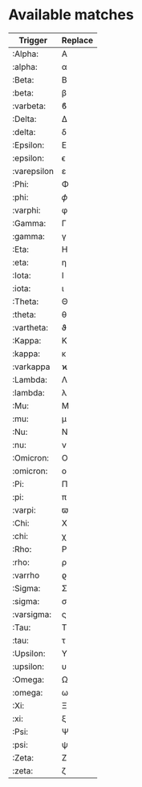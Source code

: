# Available matches

| Trigger     | Replace |
| ----------- | ------- |
| :Alpha:     | Α       |
| :alpha:     | α       |
| :Beta:      | Β       |
| :beta:      | β       |
| :varbeta:   | ϐ       |
| :Delta:     | Δ       |
| :delta:     | δ       |
| :Epsilon:   | Ε       |
| :epsilon:   | ϵ       |
| :varepsilon | ε       |
| :Phi:       | Φ       |
| :phi:       | 𝜙       |
| :varphi:    | φ       |
| :Gamma:     | Γ       |
| :gamma:     | γ       |
| :Eta:       | Η       |
| :eta:       | η       |
| :Iota:      | Ι       |
| :iota:      | ι       |
| :Theta:     | Θ       |
| :theta:     | θ       |
| :vartheta:  | ϑ       |
| :Kappa:     | Κ       |
| :kappa:     | κ       |
| :varkappa   | ϰ       |
| :Lambda:    | Λ       |
| :lambda:    | λ       |
| :Mu:        | Μ       |
| :mu:        | μ       |
| :Nu:        | Ν       |
| :nu:        | ν       |
| :Omicron:   | Ο       |
| :omicron:   | ο       |
| :Pi:        | Π       |
| :pi:        | π       |
| :varpi:     | ϖ       |
| :Chi:       | Χ       |
| :chi:       | χ       |
| :Rho:       | Ρ       |
| :rho:       | ρ       |
| :varrho     | ϱ       |
| :Sigma:     | Σ       |
| :sigma:     | σ       |
| :varsigma:  | ς       |
| :Tau:       | Τ       |
| :tau:       | τ       |
| :Upsilon:   | Υ       |
| :upsilon:   | υ       |
| :Omega:     | Ω       |
| :omega:     | ω       |
| :Xi:        | Ξ       |
| :xi:        | ξ       |
| :Psi:       | Ψ       |
| :psi:       | ψ       |
| :Zeta:      | Ζ       |
| :zeta:      | ζ       |
